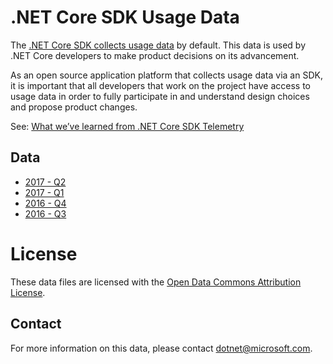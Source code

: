 # .NET Core SDK Usage Data

The [.NET Core SDK collects usage data](https://docs.microsoft.com/dotnet/core/tools/telemetry) by default. This data is used by .NET Core developers to make product decisions on its advancement.

As an open source application platform that collects usage data via an SDK, it is important that all developers that work on the project have access to usage data in order to fully participate in and understand design choices and propose product changes. 

See: [What we’ve learned from .NET Core SDK Telemetry](https://blogs.msdn.microsoft.com/dotnet/2017/07/21/what-weve-learned-from-net-core-sdk-telemetry/)

## Data 

* [2017 - Q2](https://dotnetcli.blob.core.windows.net/usagedata/dotnet-cli-usage-2017-q2.tsv)
* [2017 - Q1](https://dotnetcli.blob.core.windows.net/usagedata/dotnet-cli-usage-2017-q1.tsv)
* [2016 - Q4](https://dotnetcli.blob.core.windows.net/usagedata/dotnet-cli-usage-2016-q4.tsv)
* [2016 - Q3](https://dotnetcli.blob.core.windows.net/usagedata/dotnet-cli-usage-2016-q4.tsv)

# License

These data files are licensed with the [Open Data Commons Attribution License](https://opendatacommons.org/licenses/by/).

## Contact

For more information on this data, please contact [dotnet@microsoft.com](mailto:dotnet@microsoft.com).
